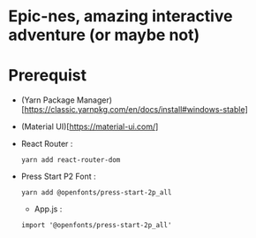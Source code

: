 # **Epic-nes, amazing interactive adventure (or maybe not)**

# Prerequist

* (Yarn Package Manager)[https://classic.yarnpkg.com/en/docs/install#windows-stable]
* (Material UI)[https://material-ui.com/]
* React Router :
    ```
    yarn add react-router-dom
    ```

* Press Start P2 Font :
    ```
    yarn add @openfonts/press-start-2p_all
    ```
    * App.js :
     ```
    import '@openfonts/press-start-2p_all'
    ```